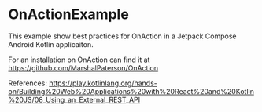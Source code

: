 # OnActionExample

This example show best practices for OnAction in a Jetpack Compose Android Kotlin applicaiton.

For an installation on OnAction can find it at https://github.com/MarshalPaterson/OnAction

References:
https://play.kotlinlang.org/hands-on/Building%20Web%20Applications%20with%20React%20and%20Kotlin%20JS/08_Using_an_External_REST_API